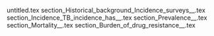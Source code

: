 untitled.tex
section_Historical_background_Incidence_surveys__.tex
section_Incidence_TB_incidence_has__.tex
section_Prevalence__.tex
section_Mortality__.tex
section_Burden_of_drug_resistance__.tex
